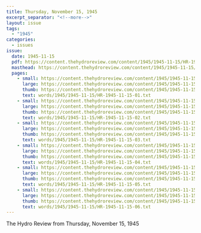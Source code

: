 ```yaml
---
title: Thursday, November 15, 1945
excerpt_separator: "<!--more-->"
layout: issue
tags:
  - "1945"
categories:
  - issues
issue:
  date: 1945-11-15
  pdf: https://content.thehydroreview.com/content/1945/1945-11-15/HR-1945-11-15.pdf
  masthead: https://content.thehydroreview.com/content/1945/1945-11-15/masthead/HR-1945-11-15.jpg
  pages:
    - small: https://content.thehydroreview.com/content/1945/1945-11-15/small/HR-1945-11-15-01.jpg
      large: https://content.thehydroreview.com/content/1945/1945-11-15/large/HR-1945-11-15-01.jpg
      thumb: https://content.thehydroreview.com/content/1945/1945-11-15/thumbnails/HR-1945-11-15-01.jpg
      text: words/1945/1945-11-15/HR-1945-11-15-01.txt
    - small: https://content.thehydroreview.com/content/1945/1945-11-15/small/HR-1945-11-15-02.jpg
      large: https://content.thehydroreview.com/content/1945/1945-11-15/large/HR-1945-11-15-02.jpg
      thumb: https://content.thehydroreview.com/content/1945/1945-11-15/thumbnails/HR-1945-11-15-02.jpg
      text: words/1945/1945-11-15/HR-1945-11-15-02.txt
    - small: https://content.thehydroreview.com/content/1945/1945-11-15/small/HR-1945-11-15-03.jpg
      large: https://content.thehydroreview.com/content/1945/1945-11-15/large/HR-1945-11-15-03.jpg
      thumb: https://content.thehydroreview.com/content/1945/1945-11-15/thumbnails/HR-1945-11-15-03.jpg
      text: words/1945/1945-11-15/HR-1945-11-15-03.txt
    - small: https://content.thehydroreview.com/content/1945/1945-11-15/small/HR-1945-11-15-04.jpg
      large: https://content.thehydroreview.com/content/1945/1945-11-15/large/HR-1945-11-15-04.jpg
      thumb: https://content.thehydroreview.com/content/1945/1945-11-15/thumbnails/HR-1945-11-15-04.jpg
      text: words/1945/1945-11-15/HR-1945-11-15-04.txt
    - small: https://content.thehydroreview.com/content/1945/1945-11-15/small/HR-1945-11-15-05.jpg
      large: https://content.thehydroreview.com/content/1945/1945-11-15/large/HR-1945-11-15-05.jpg
      thumb: https://content.thehydroreview.com/content/1945/1945-11-15/thumbnails/HR-1945-11-15-05.jpg
      text: words/1945/1945-11-15/HR-1945-11-15-05.txt
    - small: https://content.thehydroreview.com/content/1945/1945-11-15/small/HR-1945-11-15-06.jpg
      large: https://content.thehydroreview.com/content/1945/1945-11-15/large/HR-1945-11-15-06.jpg
      thumb: https://content.thehydroreview.com/content/1945/1945-11-15/thumbnails/HR-1945-11-15-06.jpg
      text: words/1945/1945-11-15/HR-1945-11-15-06.txt
---
```


The Hydro Review from Thursday, November 15, 1945

<!--more-->

